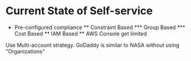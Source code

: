 # Current State of Self-service
* Pre-configured compliance
** Constraint Based
*** Group Based
*** Cost Based
** IAM Based
** AWS Console get limited

 Use Multi-account strategy.  GoDaddy is similar to NASA without using "Organizations"
